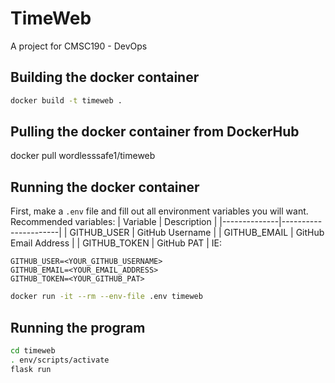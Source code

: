 # TimeWeb
A project for CMSC190 - DevOps

## Building the docker container
```sh
docker build -t timeweb .
```

## Pulling the docker container from DockerHub
docker pull wordlesssafe1/timeweb


## Running the docker container
First, make a `.env` file and fill out all environment variables you will want.  
Recommended variables:
| Variable     | Description          |
|--------------|----------------------|
| GITHUB_USER  | GitHub Username      |
| GITHUB_EMAIL | GitHub Email Address |
| GITHUB_TOKEN | GitHub PAT           |
IE:
```
GITHUB_USER=<YOUR_GITHUB_USERNAME>
GITHUB_EMAIL=<YOUR_EMAIL_ADDRESS>
GITHUB_TOKEN=<YOUR_GITHUB_PAT>
```

```sh
docker run -it --rm --env-file .env timeweb
```

## Running the program
```sh
cd timeweb
. env/scripts/activate
flask run
```
